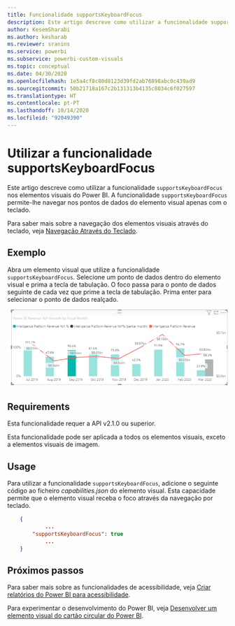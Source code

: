 ```yaml
---
title: Funcionalidade supportsKeyboardFocus
description: Este artigo descreve como utilizar a funcionalidade supportsKeyboardFocus nos elementos visuais do Power BI e os seus requisitos.
author: KesemSharabi
ms.author: kesharab
ms.reviewer: sranins
ms.service: powerbi
ms.subservice: powerbi-custom-visuals
ms.topic: conceptual
ms.date: 04/30/2020
ms.openlocfilehash: 1e5a4cf8c80d8123d39fd2ab76898abc0c439ad9
ms.sourcegitcommit: 50b21718a167c2b131313b4135c8034c6f027597
ms.translationtype: HT
ms.contentlocale: pt-PT
ms.lasthandoff: 10/14/2020
ms.locfileid: "92049390"
---
```

# <a name="use-the-supportskeyboardfocus-feature"></a>Utilizar a funcionalidade supportsKeyboardFocus

Este artigo descreve como utilizar a funcionalidade `supportsKeyboardFocus` nos elementos visuais do Power BI.
A funcionalidade `supportsKeyboardFocus` permite-lhe navegar nos pontos de dados do elemento visual apenas com o teclado.

Para saber mais sobre a navegação dos elementos visuais através do teclado, veja [Navegação Através do Teclado](../../create-reports/desktop-accessibility-consuming-tools.md#keyboard-navigation).

## <a name="example"></a>Exemplo

Abra um elemento visual que utilize a funcionalidade `supportsKeyboardFocus`. Selecione um ponto de dados dentro do elemento visual e prima a tecla de tabulação. O foco passa para o ponto de dados seguinte de cada vez que prime a tecla de tabulação. Prima enter para selecionar o ponto de dados realçado.

![Suporta o exemplo de foco do teclado](./media/supportskeyboardfocus-feature/supports-keyboard-focus-example.png)

## <a name="requirements"></a>Requirements

Esta funcionalidade requer a API v2.1.0 ou superior.

Esta funcionalidade pode ser aplicada a todos os elementos visuais, exceto a elementos visuais de imagem.

## <a name="usage"></a>Usage

Para utilizar a funcionalidade `supportsKeyboardFocus`, adicione o seguinte código ao ficheiro *capabilities.json* do elemento visual.
Esta capacidade permite que o elemento visual receba o foco através da navegação por teclado.

```json
    {   
            ...
        "supportsKeyboardFocus": true
            ...
    }

```

## <a name="next-steps"></a>Próximos passos

Para saber mais sobre as funcionalidades de acessibilidade, veja [Criar relatórios do Power BI para acessibilidade](../../create-reports/desktop-accessibility-creating-reports.md).

Para experimentar o desenvolvimento do Power BI, veja [Desenvolver um elemento visual do cartão circular do Power BI](develop-circle-card.md).
